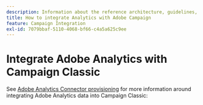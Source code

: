 ```yaml
---
description: Information about the reference architecture, ​guidelines, configuration steps and tests that implementation specialists need to follow when integrating Adobe Analytics with Adobe Campaign.
title: How to integrate Analytics with Adobe Campaign
feature: Campaign Integration
exl-id: 7079bbaf-5110-4068-bf66-c4a5a625c9ee
---
```

# Integrate Adobe Analytics with Campaign Classic

See [Adobe Analytics Connector provisioning](https://experienceleague.adobe.com/docs/campaign-classic/using/getting-started/connectors/analytics-connector/adobe-analytics-provisioning.html?lang=en) for more information around integrating Adobe Analytics data into Campaign Classic:

